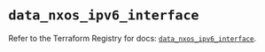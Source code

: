 # `data_nxos_ipv6_interface`

Refer to the Terraform Registry for docs: [`data_nxos_ipv6_interface`](https://registry.terraform.io/providers/ciscodevnet/nxos/0.5.10/docs/data-sources/ipv6_interface).
